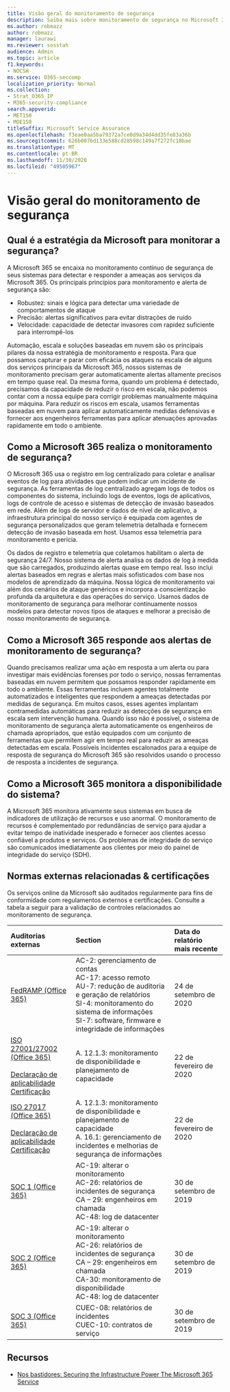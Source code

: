 ```yaml
---
title: Visão geral do monitoramento de segurança
description: Saiba mais sobre monitoramento de segurança no Microsoft 365
ms.author: robmazz
author: robmazz
manager: laurawi
ms.reviewer: sosstah
audience: Admin
ms.topic: article
f1.keywords:
- NOCSH
ms.service: O365-seccomp
localization_priority: Normal
ms.collection:
- Strat_O365_IP
- M365-security-compliance
search.appverid:
- MET150
- MOE150
titleSuffix: Microsoft Service Assurance
ms.openlocfilehash: f3eae0aa5ba79372a7ce0d9a34d4dd35fe83a36b
ms.sourcegitcommit: 626b0076d133e588cd28598c149a7f272fc18bae
ms.translationtype: MT
ms.contentlocale: pt-BR
ms.lasthandoff: 11/30/2020
ms.locfileid: "49505967"
---
```

# <a name="security-monitoring-overview"></a>Visão geral do monitoramento de segurança

## <a name="what-is-microsofts-strategy-for-monitoring-security"></a>Qual é a estratégia da Microsoft para monitorar a segurança?

A Microsoft 365 se encaixa no monitoramento contínuo de segurança de seus sistemas para detectar e responder a ameaças aos serviços da Microsoft 365. Os principais princípios para monitoramento e alerta de segurança são:

- Robustez: sinais e lógica para detectar uma variedade de comportamentos de ataque
- Precisão: alertas significativos para evitar distrações de ruído
- Velocidade: capacidade de detectar invasores com rapidez suficiente para interrompê-los

Automação, escala e soluções baseadas em nuvem são os principais pilares da nossa estratégia de monitoramento e resposta. Para que possamos capturar e parar com eficácia os ataques na escala de alguns dos serviços principais da Microsoft 365, nossos sistemas de monitoramento precisam gerar automaticamente alertas altamente precisos em tempo quase real. Da mesma forma, quando um problema é detectado, precisamos da capacidade de reduzir o risco em escala, não podemos contar com a nossa equipe para corrigir problemas manualmente máquina por máquina. Para reduzir os riscos em escala, usamos ferramentas baseadas em nuvem para aplicar automaticamente medidas defensivas e fornecer aos engenheiros ferramentas para aplicar atenuações aprovadas rapidamente em todo o ambiente.

## <a name="how-does-microsoft-365-perform-security-monitoring"></a>Como a Microsoft 365 realiza o monitoramento de segurança?

O Microsoft 365 usa o registro em log centralizado para coletar e analisar eventos de log para atividades que podem indicar um incidente de segurança. As ferramentas de log centralizado agregam logs de todos os componentes do sistema, incluindo logs de eventos, logs de aplicativos, logs de controle de acesso e sistemas de detecção de invasão baseados em rede. Além de logs de servidor e dados de nível de aplicativo, a infraestrutura principal do nosso serviço é equipada com agentes de segurança personalizados que geram telemetria detalhada e fornecem detecção de invasão baseada em host. Usamos essa telemetria para monitoramento e perícia.

Os dados de registro e telemetria que coletamos habilitam o alerta de segurança 24/7. Nosso sistema de alerta analisa os dados de log à medida que são carregados, produzindo alertas quase em tempo real. Isso inclui alertas baseados em regras e alertas mais sofisticados com base nos modelos de aprendizado da máquina. Nossa lógica de monitoramento vai além dos cenários de ataque genéricos e incorpora a conscientização profunda da arquitetura e das operações do serviço. Usamos dados de monitoramento de segurança para melhorar continuamente nossos modelos para detectar novos tipos de ataques e melhorar a precisão de nosso monitoramento de segurança.

## <a name="how-does-microsoft-365-respond-to-security-monitoring-alerts"></a>Como a Microsoft 365 responde aos alertas de monitoramento de segurança?

Quando precisamos realizar uma ação em resposta a um alerta ou para investigar mais evidências forenses por todo o serviço, nossas ferramentas baseadas em nuvem permitem que possamos responder rapidamente em todo o ambiente. Essas ferramentas incluem agentes totalmente automatizados e inteligentes que respondem a ameaças detectadas por medidas de segurança. Em muitos casos, esses agentes implantam contramedidas automáticas para reduzir as detecções de segurança em escala sem intervenção humana. Quando isso não é possível, o sistema de monitoramento de segurança alerta automaticamente os engenheiros de chamada apropriados, que estão equipados com um conjunto de ferramentas que permitem agir em tempo real para reduzir as ameaças detectadas em escala. Possíveis incidentes escalonados para a equipe de resposta de segurança do Microsoft 365 são resolvidos usando o processo de resposta a incidentes de segurança.

## <a name="how-does-microsoft-365-monitor-system-availability"></a>Como a Microsoft 365 monitora a disponibilidade do sistema?

A Microsoft 365 monitora ativamente seus sistemas em busca de indicadores de utilização de recursos e uso anormal. O monitoramento de recursos é complementado por redundâncias de serviço para ajudar a evitar tempo de inatividade inesperado e fornecer aos clientes acesso confiável a produtos e serviços. Os problemas de integridade do serviço são comunicados imediatamente aos clientes por meio do painel de integridade do serviço (SDH).

## <a name="related-external-regulations--certifications"></a>Normas externas relacionadas & certificações

Os serviços online da Microsoft são auditados regularmente para fins de conformidade com regulamentos externos e certificações. Consulte a tabela a seguir para a validação de controles relacionados ao monitoramento de segurança.

| **Auditorias externas** | **Section** | **Data do relatório mais recente** |
|:--------|:--------|:------|
| [FedRAMP (Office 365)](https://compliance.microsoft.com/compliancemanager) | AC-2: gerenciamento de contas <br> AC-17: acesso remoto <br> AU-7: redução de auditoria e geração de relatórios <br> SI-4: monitoramento do sistema de informações <br> SI-7: software, firmware e integridade de informações <br> | 24 de setembro de 2020 |
| [ISO 27001/27002 (Office 365)](https://servicetrust.microsoft.com/ViewPage/MSComplianceGuideV3?command=Download&downloadType=Document&downloadId=d7864d4f-e053-4cc4-a964-fa526d07c3be&tab=7027ead0-3d6b-11e9-b9e1-290b1eb4cdeb&docTab=7027ead0-3d6b-11e9-b9e1-290b1eb4cdeb_ISO_Reports) <br> <br> [Declaração de aplicabilidade](https://servicetrust.microsoft.com/ViewPage/MSComplianceGuide?command=Download&downloadType=Document&downloadId=8ee1e46b-2ada-4e7b-bb7d-4c55a8cb6fcd&docTab=4ce99610-c9c0-11e7-8c2c-f908a777fa4d_ISO_Reports) <br> [Certificação](https://servicetrust.microsoft.com/ViewPage/MSComplianceGuideV3?command=Download&downloadType=Document&downloadId=70de0999-5451-43a3-9ef4-761e8fbfb1a3&tab=7027ead0-3d6b-11e9-b9e1-290b1eb4cdeb&docTab=7027ead0-3d6b-11e9-b9e1-290b1eb4cdeb_ISO_Reports) | A. 12.1.3: monitoramento de disponibilidade e planejamento de capacidade | 22 de fevereiro de 2020 |
| [ISO 27017 (Office 365)](https://servicetrust.microsoft.com/ViewPage/MSComplianceGuideV3?command=Download&downloadType=Document&downloadId=d7864d4f-e053-4cc4-a964-fa526d07c3be&tab=7027ead0-3d6b-11e9-b9e1-290b1eb4cdeb&docTab=7027ead0-3d6b-11e9-b9e1-290b1eb4cdeb_ISO_Reports) <br><br> [Declaração de aplicabilidade](https://servicetrust.microsoft.com/ViewPage/MSComplianceGuide?command=Download&downloadType=Document&downloadId=8ee1e46b-2ada-4e7b-bb7d-4c55a8cb6fcd&docTab=4ce99610-c9c0-11e7-8c2c-f908a777fa4d_ISO_Reports) <br> [Certificação](https://servicetrust.microsoft.com/ViewPage/MSComplianceGuideV3?command=Download&downloadType=Document&downloadId=70de0999-5451-43a3-9ef4-761e8fbfb1a3&tab=7027ead0-3d6b-11e9-b9e1-290b1eb4cdeb&docTab=7027ead0-3d6b-11e9-b9e1-290b1eb4cdeb_ISO_Reports) | A. 12.1.3: monitoramento de disponibilidade e planejamento de capacidade <br> A. 16.1: gerenciamento de incidentes e melhorias de segurança de informações | 22 de fevereiro de 2020 |
| [SOC 1 (Office 365)](https://servicetrust.microsoft.com/ViewPage/MSComplianceGuideV3?command=Download&downloadType=Document&downloadId=b07c0f7b-6bd5-4544-8255-7a5f14bf914a&tab=7027ead0-3d6b-11e9-b9e1-290b1eb4cdeb&docTab=7027ead0-3d6b-11e9-b9e1-290b1eb4cdeb_SOC_/_SSAE_16_Reports) | AC-19: alterar o monitoramento <br> AC-26: relatórios de incidentes de segurança <br> CA – 29: engenheiros em chamada <br> AC-48: log de datacenter | 30 de setembro de 2019 |
| [SOC 2 (Office 365)](https://servicetrust.microsoft.com/ViewPage/MSComplianceGuideV3?command=Download&downloadType=Document&downloadId=fa062990-e758-4ddc-ace3-7fb21a301d09&tab=7027ead0-3d6b-11e9-b9e1-290b1eb4cdeb&docTab=7027ead0-3d6b-11e9-b9e1-290b1eb4cdeb_SOC_/_SSAE_16_Rep-11e9-b9e1-290b1eb4cdeb_SOC_/_SSAE_16_Reports) | AC-19: alterar o monitoramento <br> AC-26: relatórios de incidentes de segurança <br> CA – 29: engenheiros em chamada <br> CA-30: monitoramento de disponibilidade <br> AC-48: log de datacenter | 30 de setembro de 2019 |
| [SOC 3 (Office 365)](https://servicetrust.microsoft.com/ViewPage/MSComplianceGuideV3?command=Download&downloadType=Document&downloadId=9df8b99b-96ce-49a9-bff4-268031dcc9a6&tab=7027ead0-3d6b-11e9-b9e1-290b1eb4cdeb&docTab=7027ead0-3d6b-11e9-b9e1-290b1eb4cdeb_SOC_/_SSAE_16_Reports) | CUEC-08: relatórios de incidentes <br> CUEC-10: contratos de serviço | 30 de setembro de 2019 |

## <a name="resources"></a>Recursos

- [Nos bastidores: Securing the Infrastructure Power The Microsoft 365 Service](https://download.microsoft.com/download/c/4/5/c45b197e-f0d9-4f40-bd5f-ed8fc7d0cd8c/M365DCSecurityIntro_Whitepaper.pdf)
